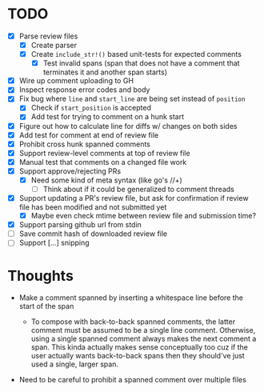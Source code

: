 # TODO

- [x] Parse review files
    - [x] Create parser
    - [x] Create `include_str!()` based unit-tests for expected comments
        - [x] Test invalid spans (span that does not have a comment that
              terminates it and another span starts)
- [x] Wire up comment uploading to GH
- [x] Inspect response error codes and body
- [x] Fix bug where `line` and `start_line` are being set instead of `position`
    - [x] Check if `start_position` is accepted
    - [x] Add test for trying to comment on a hunk start
- [x] Figure out how to calculate line for diffs w/ changes on both sides
- [x] Add test for comment at end of review file
- [x] Prohibit cross hunk spanned comments
- [x] Support review-level comments at top of review file
- [x] Manual test that comments on a changed file work
- [x] Support approve/rejecting PRs
    - [x] Need some kind of meta syntax (like go's //+)
        - [ ] Think about if it could be generalized to comment threads
- [x] Support updating a PR's review file, but ask for confirmation if review file has been modified and not submitted yet
    - [x] Maybe even check mtime between review file and submission time?
- [x] Support parsing github url from stdin
- [ ] Save commit hash of downloaded review file
- [ ] Support [...] snipping

# Thoughts

* Make a comment spanned by inserting a whitespace line before the
  start of the span

    * To compose with back-to-back spanned comments, the latter comment
      must be assumed to be a single line comment. Otherwise, using
      a single spanned comment always makes the next comment a span.
      This kinda actually makes sense conceptually too cuz if the user
      actually wants back-to-back spans then they should've just used
      a single, larger span.

* Need to be careful to prohibit a spanned comment over multiple files
